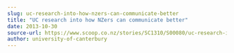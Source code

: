 ```yaml
---
slug: uc-research-into-how-nzers-can-communicate-better
title: "UC research into how NZers can communicate better"
date: 2013-10-30
source-url: https://www.scoop.co.nz/stories/SC1310/S00080/uc-research-into-how-nzers-can-communicate-better.htm
author: university-of-canterbury
---
```


